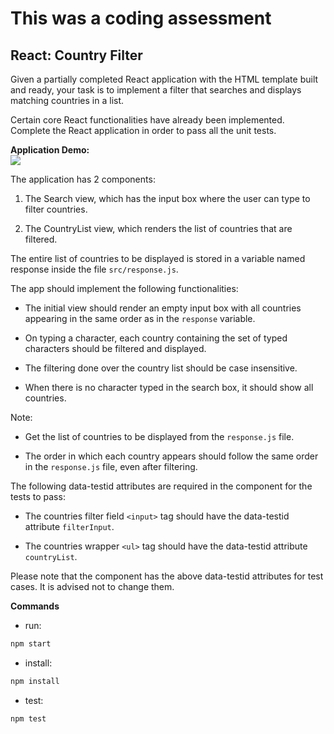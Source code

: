 # This was a coding assessment 

## React: Country Filter

Given a partially completed React application with the HTML template built and ready, your task is to implement a filter that searches and displays matching countries in a list.


Certain core React functionalities have already been implemented. Complete the React application in order to pass all the unit tests.

**Application Demo:**  
![](https://hrcdn.net/s3_pub/istreet-assets/qilbsKltcR6vtc-6zMHAXw/f.gif)

The application has 2 components:

1. The Search view, which has the input box where the user can type to filter countries.

2. The CountryList view, which renders the list of countries that are filtered.


The entire list of countries to be displayed is stored in a variable named response inside the file `src/response.js`.


The app should implement the following functionalities:

- The initial view should render an empty input box with all countries appearing in the same order as in the `response` variable.

- On typing a character, each country containing the set of typed characters should be filtered and displayed.

- The filtering done over the country list should be case insensitive.

- When there is no character typed in the search box, it should show all countries.


Note:

- Get the list of countries to be displayed from the `response.js` file.

- The order in which each country appears should follow the same order in the `response.js` file, even after filtering.



The following data-testid attributes are required in the component for the tests to pass:

- The countries filter field `<input>` tag should have the data-testid attribute `filterInput`.

- The countries wrapper `<ul>` tag should have the data-testid attribute `countryList`.


Please note that the component has the above data-testid attributes for test cases. It is advised not to change them.

**Commands**
- run: 
```bash
npm start
```
- install: 
```bash
npm install
```
- test: 
```bash
npm test
```

